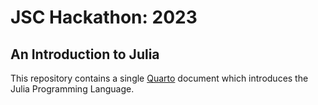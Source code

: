 # JSC Hackathon: 2023

## An Introduction to Julia

This repository contains a single [Quarto](https://quarto.org) document which
introduces the Julia Programming Language.
